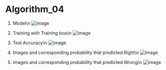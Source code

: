 # Algorithm_04

1. Model\n
![image](https://user-images.githubusercontent.com/107315938/173197186-6eb3566b-1be7-48fa-adaf-e94120fdf97c.png)

2. Training with Training loss\n
![image](https://user-images.githubusercontent.com/107315938/173197235-1f83011d-7fb9-4cfe-b425-f67aec94bb35.png)

3. Test Accuracy\n
![image](https://user-images.githubusercontent.com/107315938/173197257-6e846a56-b1fe-4d4c-9bbb-89d23ed18d10.png)

4. Images and corresponding probability that predicted Right\n
![image](https://user-images.githubusercontent.com/107315938/173197277-8354d8bf-e286-4921-ba4a-bd49fc2b4dcf.png)

5. Images and corresponding probability that predicted Wrong\n
![image](https://user-images.githubusercontent.com/107315938/173197311-829c08b9-a4ca-4e7a-b4cb-c48007105696.png)
